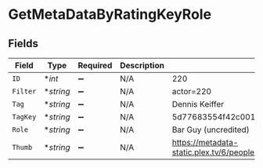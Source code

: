 # GetMetaDataByRatingKeyRole


## Fields

| Field                                                                         | Type                                                                          | Required                                                                      | Description                                                                   | Example                                                                       |
| ----------------------------------------------------------------------------- | ----------------------------------------------------------------------------- | ----------------------------------------------------------------------------- | ----------------------------------------------------------------------------- | ----------------------------------------------------------------------------- |
| `ID`                                                                          | **int*                                                                        | :heavy_minus_sign:                                                            | N/A                                                                           | 220                                                                           |
| `Filter`                                                                      | **string*                                                                     | :heavy_minus_sign:                                                            | N/A                                                                           | actor=220                                                                     |
| `Tag`                                                                         | **string*                                                                     | :heavy_minus_sign:                                                            | N/A                                                                           | Dennis Keiffer                                                                |
| `TagKey`                                                                      | **string*                                                                     | :heavy_minus_sign:                                                            | N/A                                                                           | 5d77683554f42c001f8c4708                                                      |
| `Role`                                                                        | **string*                                                                     | :heavy_minus_sign:                                                            | N/A                                                                           | Bar Guy (uncredited)                                                          |
| `Thumb`                                                                       | **string*                                                                     | :heavy_minus_sign:                                                            | N/A                                                                           | https://metadata-static.plex.tv/6/people/648e9a7ea1d537bccfcd7615134b78ce.jpg |